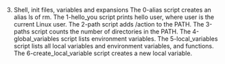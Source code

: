 3. Shell, init files, variables and expansions
The 0-alias script creates an alias ls of rm.
The 1-hello_you script prints hello user, where user is the current Linux user.
The 2-path script adds /action to the PATH.
The 3-paths script counts the number of directories in the PATH.
The 4-global_variables script lists environment variables.
The 5-local_variables script lists all local variables and environment variables, and functions.
The 6-create_local_variable script creates a new local variable.
